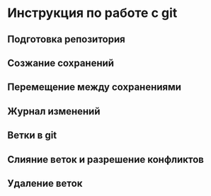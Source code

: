 # Инструкция по работе с git


## Подготовка репозитория

## Созжание сохранений

## Перемещение между сохранениями

## Журнал изменений

## Ветки в git

## Слияние веток и разрешение конфликтов

## Удаление веток